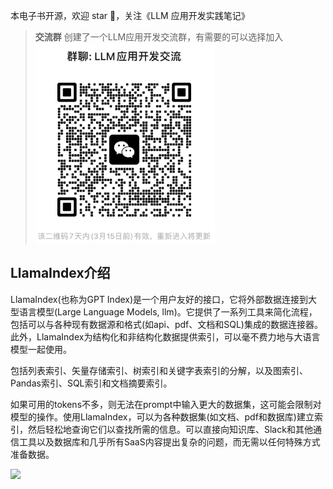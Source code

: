 本电子书开源，欢迎 star 🌟，关注《LLM 应用开发实践笔记》

> **交流群** 创建了一个LLM应用开发交流群，有需要的可以选择加入
![](../images/group.png)
 

## LlamaIndex介绍
LlamaIndex(也称为GPT Index)是一个用户友好的接口，它将外部数据连接到大型语言模型(Large Language Models, llm)。它提供了一系列工具来简化流程，包括可以与各种现有数据源和格式(如api、pdf、文档和SQL)集成的数据连接器。此外，LlamaIndex为结构化和非结构化数据提供索引，可以毫不费力地与大语言模型一起使用。

包括列表索引、矢量存储索引、树索引和关键字表索引的分解，以及图索引、Pandas索引、SQL索引和文档摘要索引。

如果可用的tokens不多，则无法在prompt中输入更大的数据集，这可能会限制对模型的操作。使用LlamaIndex，可以为各种数据集(如文档、pdf和数据库)建立索引，然后轻松地查询它们以查找所需的信息。可以直接向知识库、Slack和其他通信工具以及数据库和几乎所有SaaS内容提出复杂的问题，而无需以任何特殊方式准备数据。

![](../images/llamaIndex1.png)


